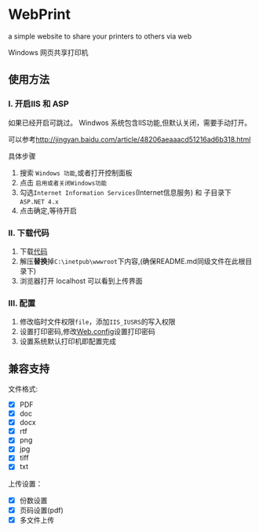 ﻿# WebPrint
a simple website to share your printers to others via web

Windows 网页共享打印机


## 使用方法

### I. 开启IIS 和 ASP
如果已经开启可跳过。
Windwos 系统包含IIS功能,但默认关闭，需要手动打开。

可以参考<http://jingyan.baidu.com/article/48206aeaaacd51216ad6b318.html>

具体步骤  
>
  1. 搜索 `Windows 功能`,或者打开控制面板
  2. 点击 `启用或者关闭Windows功能` 
  3. 勾选`Internet Information Services`(Internet信息服务) 和 子目录下 `ASP.NET 4.x`
  4. 点击确定,等待开启
>

### II. 下载代码

 1. 下载[代码](https://github.com/NewFuture/WebPrint/archive/master.zip) 
 2. 解压**替换**掉`C:\inetpub\wwwroot`下内容,(确保README.md同级文件在此根目录下)
 3. 浏览器打开 localhost 可以看到上传界面

### III. 配置

1. 修改临时文件权限`file`，添加`IIS_IUSRS`的写入权限
2. 设置打印密码,修改[Web.config](https://github.com/NewFuture/WebPrint/blob/master/Web.config#L5)设置打印密码
3. 设置系统默认打印机即配置完成


## 兼容支持

文件格式:

* [x] PDF
* [x] doc
* [x] docx
* [x] rtf
* [x] png
* [x] jpg
* [x] tiff
* [x] txt

上传设置：
* [x] 份数设置
* [x] 页码设置(pdf)
* [x] 多文件上传